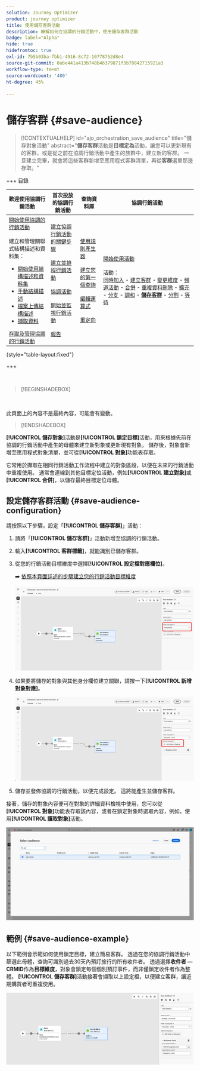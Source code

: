 ```yaml
---
solution: Journey Optimizer
product: journey optimizer
title: 使用儲存客群活動
description: 瞭解如何在協調的行銷活動中，使用儲存客群活動
badge: label="Alpha"
hide: true
hidefromtoc: true
exl-id: 7b5b03ba-fbb1-4916-8c72-10778752d8e4
source-git-commit: 0abe441a413b748b46379871f3b70842715921a3
workflow-type: tm+mt
source-wordcount: '480'
ht-degree: 45%

---
```


# 儲存客群 {#save-audience}

>[!CONTEXTUALHELP]
>id="ajo_orchestration_save_audience"
>title="儲存對象活動"
>abstract="**儲存客群**&#x200B;活動是&#x200B;**目標定為**&#x200B;活動，讓您可以更新現有的客群，或是從之前在協調行銷活動中產生的族群中，建立新的客群。 一旦建立完畢，就會將這些客群新增至應用程式客群清單，再從&#x200B;**客群**&#x200B;選單那邊存取。"


+++ 目錄

| 歡迎使用協調行銷活動 | 首次投放的協調行銷活動 | 查詢資料庫 | 協調行銷活動 |
|---|---|---|---|
| [開始使用協調的行銷活動](../gs-orchestrated-campaigns.md)<br/><br/>建立和管理關聯式結構描述和資料集：</br> <ul><li>[開始使用結構描述和資料集](../gs-schemas.md)</li><li>[手動結構描述](../manual-schema.md)</li><li>[檔案上傳結構描述](../file-upload-schema.md)</li><li>[擷取資料](../ingest-data.md)</li></ul>[存取及管理協調的行銷活動](../access-manage-orchestrated-campaigns.md) | [建立協調行銷活動的關鍵步驟](../gs-campaign-creation.md)<br/><br/>[建立並排程行銷活動](../create-orchestrated-campaign.md)<br/><br/>[協調活動](../orchestrate-activities.md)<br/><br/>[開始並監視行銷活動](../start-monitor-campaigns.md)<br/><br/>[報告](../reporting-campaigns.md) | [使用規則產生器](../orchestrated-rule-builder.md)<br/><br/>[建立您的第一個查詢](../build-query.md)<br/><br/>[編輯運算式](../edit-expressions.md)<br/><br/>[重定向](../retarget.md) | [開始使用活動](about-activities.md)<br/><br/>活動：<br/>[同時加入](and-join.md) - [建立客群](build-audience.md) - [變更維度](change-dimension.md) - [頻道活動](channels.md) - [合併](combine.md) - [重複資料刪除](deduplication.md) - [擴充](enrichment.md) - [分支](fork.md) - [調和](reconciliation.md) - <b>[儲存客群](save-audience.md)</b> - [分割](split.md) - [等待](wait.md) |

{style="table-layout:fixed"}

+++


<br/>

>[!BEGINSHADEBOX]

</br>

此頁面上的內容不是最終內容，可能會有變動。

>[!ENDSHADEBOX]

**[!UICONTROL 儲存對象]**&#x200B;活動是&#x200B;**[!UICONTROL 鎖定目標]**&#x200B;活動，用來根據先前在協調的行銷活動中產生的母體來建立新對象或更新現有對象。 儲存後，對象會新增至應用程式對象清單，並可從&#x200B;**[!UICONTROL 對象]**&#x200B;功能表存取。

它常用於擷取在相同行銷活動工作流程中建立的對象區段，以便在未來的行銷活動中重複使用。 通常會連線到其他目標定位活動，例如&#x200B;**[!UICONTROL 建立對象]**&#x200B;或&#x200B;**[!UICONTROL 合併]**，以儲存最終目標定位母體。

## 設定儲存客群活動 {#save-audience-configuration}

請按照以下步驟，設定「**[!UICONTROL 儲存客群]**」活動：

1. 請將「**[!UICONTROL 儲存客群]**」活動新增至協調的行銷活動。

1. 輸入&#x200B;**[!UICONTROL 客群標籤]**，就能識別已儲存客群。

1. 從您的行銷活動目標維度中選擇&#x200B;**[!UICONTROL 設定檔對應欄&#x200B;位]**。

   ➡️ [依照本頁面詳述的步驟建立您的行銷活動目標維度](../target-dimension.md)

   ![](../assets/save-audience-1.png)

1. 如果要將儲存的對象與其他身分欄位建立關聯，請按一下&#x200B;**[!UICONTROL 新增對象對應]**。

   ![](../assets/save-audience-2.png)

1. 儲存並發佈協調的行銷活動，以便完成設定。 這將能產生並儲存客群。

接著，儲存的對象內容便可在對象的詳細資料檢視中使用，您可以從&#x200B;**[!UICONTROL 對象]**&#x200B;功能表存取該內容，或者在鎖定對象時選取內容，例如，使用&#x200B;**[!UICONTROL 讀取對象]**&#x200B;活動。

![](../assets/save-audience-4.png)


## 範例 {#save-audience-example}

以下範例會示範如何使用鎖定目標，建立簡易客群。 透過在您的協調行銷活動中篩選此母體，查詢可識別過去30天內預訂旅行的所有收件者。 透過選擇&#x200B;**收件者 — CRMID**&#x200B;作為&#x200B;**目標維度**，對象會鎖定每個個別預訂事件，而非僅鎖定收件者作為整體。 **[!UICONTROL 儲存客群]**&#x200B;活動接著會擷取以上設定檔，以便建立客群，讓近期購買者可重複使用。

![](../assets/save-audience-3.png)
